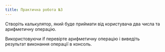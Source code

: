 ```yaml
---
title: Практична робота №3
---
```


Створіть калькулятор, який буде приймати від користувача два числа та арифметичну операцію.

Використовуючи if перевірте арифметичну операцію і виведіть результат виконання операції в консоль.